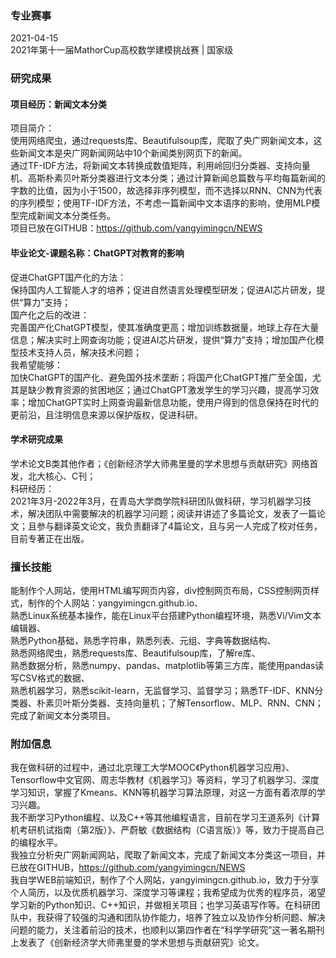 ### 专业赛事
2021-04-15  
2021年第十一届MathorCup高校数学建模挑战赛 | 国家级
### 研究成果
#### 项目经历：新闻文本分类
项目简介：  
使用网络爬虫，通过requests库、Beautifulsoup库，爬取了央广网新闻文本，这些新闻文本是央广网新闻网站中10个新闻类别网页下的新闻。  
通过TF-IDF方法，将新闻文本转换成数值矩阵，利用岭回归分类器、支持向量机、高斯朴素贝叶斯分类器进行文本分类；通过计算新闻总篇数与平均每篇新闻的字数的比值，因为小于1500，故选择非序列模型，而不选择以RNN、CNN为代表的序列模型；使用TF-IDF方法，不考虑一篇新闻中文本语序的影响，使用MLP模型完成新闻文本分类任务。  
项目已放在GITHUB：https://github.com/yangyimingcn/NEWS
#### 毕业论文-课题名称：ChatGPT对教育的影响
促进ChatGPT国产化的方法：  
保持国内人工智能人才的培养；促进自然语言处理模型研发；促进AI芯片研发，提供“算力”支持；  
国产化之后的改进：  
完善国产化ChatGPT模型，使其准确度更高；增加训练数据量，地球上存在大量信息；解决实时上网查询功能；促进AI芯片研发，提供“算力”支持；增加国产化模型技术支持人员，解决技术问题；  
我希望能够：  
加快ChatGPT的国产化、避免国外技术垄断；将国产化ChatGPT推广至全国，尤其是缺少教育资源的贫困地区；通过ChatGPT激发学生的学习兴趣，提高学习效率；增加ChatGPT实时上网查询最新信息功能，使用户得到的信息保持在时代的更前沿，且注明信息来源以保护版权，促进科研。
#### 学术研究成果
学术论文B类其他作者；《创新经济学大师弗里曼的学术思想与贡献研究》网络首发，北大核心、C刊；  
科研经历：  
2021年3月-2022年3月，在青岛大学商学院科研团队做科研，学习机器学习技术，解决团队中需要解决的机器学习问题；阅读并讲述了多篇论文，发表了一篇论文；且参与翻译英文论文，我负责翻译了4篇论文，且与另一人完成了校对任务，目前专著正在出版。
### 擅长技能
能制作个人网站，使用HTML编写网页内容，div控制网页布局，CSS控制网页样式，制作的个人网站：yangyimingcn.github.io、  
熟悉Linux系统基本操作，能在Linux平台搭建Python编程环境，熟悉Vi/Vim文本编辑器、  
熟悉Python基础，熟悉字符串，熟悉列表、元组、字典等数据结构、  
熟悉网络爬虫，熟悉requests库、Beautifulsoup库，了解re库、  
熟悉数据分析，熟悉numpy、pandas、matplotlib等第三方库，能使用pandas读写CSV格式的数据、  
熟悉机器学习，熟悉scikit-learn，无监督学习、监督学习；熟悉TF-IDF、KNN分类器、朴素贝叶斯分类器、支持向量机；了解Tensorflow、MLP、RNN、CNN；完成了新闻文本分类项目。
### 附加信息
我在做科研的过程中，通过北京理工大学MOOC《Python机器学习应用》、Tensorflow中文官网、周志华教材《机器学习》等资料，学习了机器学习、深度学习知识，掌握了Kmeans、KNN等机器学习算法原理，对这一方面有着浓厚的学习兴趣。  
我不断学习Python编程、以及C++等其他编程语言，目前在学习王道系列《计算机考研机试指南（第2版）》、严蔚敏《数据结构（C语言版）》等，致力于提高自己的编程水平。  
我独立分析央广网新闻网站，爬取了新闻文本，完成了新闻文本分类这一项目，并已放在GITHUB，https://github.com/yangyimingcn/NEWS  
我自学WEB前端知识，制作了个人网站，yangyimingcn.github.io，致力于分享个人简历，以及优质机器学习、深度学习等课程；我希望成为优秀的程序员，渴望学习新的Python知识、C++知识，并做相关项目；也学习英语写作等。在科研团队中，我获得了较强的沟通和团队协作能力，培养了独立以及协作分析问题、解决问题的能力，关注着前沿的技术，也顺利以第四作者在“科学学研究”这一著名期刊上发表了《创新经济学大师弗里曼的学术思想与贡献研究》论文。



